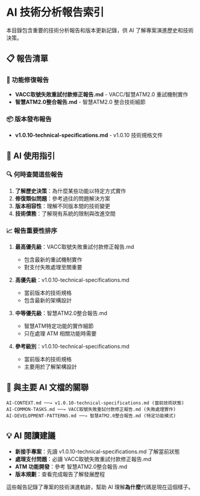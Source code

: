 # AI 技術分析報告索引

本目錄包含重要的技術分析報告和版本更新記錄，供 AI 了解專案演進歷史和技術決策。

## 📋 報告清單

### 🔧 功能修復報告
- **VACC取號失敗重試付款修正報告.md** - VACC/智慧ATM2.0 重試機制實作
- **智慧ATM2.0整合報告.md** - 智慧ATM2.0 整合技術細節

### 📦 版本發布報告  
- **v1.0.10-technical-specifications.md** - v1.0.10 技術規格文件

## 🎯 AI 使用指引

### 🔍 何時查閱這些報告

1. **了解歷史決策**：為什麼某些功能以特定方式實作
2. **修復類似問題**：參考過往的問題解決方案
3. **版本相容性**：理解不同版本間的技術變更
4. **技術債務**：了解現有系統的限制與改進空間

### 📈 報告重要性排序

1. **最高優先級**：VACC取號失敗重試付款修正報告.md
   - 包含最新的重試機制實作
   - 對支付失敗處理至關重要

2. **高優先級**：v1.0.10-technical-specifications.md
   - 當前版本的技術規格
   - 包含最新的架構設計

3. **中等優先級**：智慧ATM2.0整合報告.md
   - 智慧ATM特定功能的實作細節
   - 只在處理 ATM 相關功能時需要

4. **參考級別**：v1.0.10-technical-specifications.md
   - 當前版本的技術規格
   - 主要用於了解架構設計

## 🔗 與主要 AI 文檔的關聯

```
AI-CONTEXT.md ──→ v1.0.10-technical-specifications.md (當前技術狀態)
AI-COMMON-TASKS.md ──→ VACC取號失敗重試付款修正報告.md (失敗處理實作)
AI-DEVELOPMENT-PATTERNS.md ──→ 智慧ATM2.0整合報告.md (特定功能模式)
```

## 💡 AI 閱讀建議

- **新接手專案**：先讀 v1.0.10-technical-specifications.md 了解當前狀態
- **處理支付問題**：必讀 VACC取號失敗重試付款修正報告.md
- **ATM 功能開發**：參考 智慧ATM2.0整合報告.md
- **版本規劃**：查看完成報告了解發展歷程

這些報告記錄了專案的技術演進軌跡，幫助 AI 理解**為什麼**代碼是現在這個樣子。
